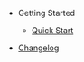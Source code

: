 - Getting Started
    - [Quick Start](quick-start.md)

- [Changelog](https://github.com/Weffe/axios-api-versioning/blob/master/CHANGELOG.md)
